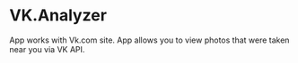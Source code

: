 # VK.Analyzer
App works with Vk.com site. App allows you to view photos that were taken near you via VK API.
